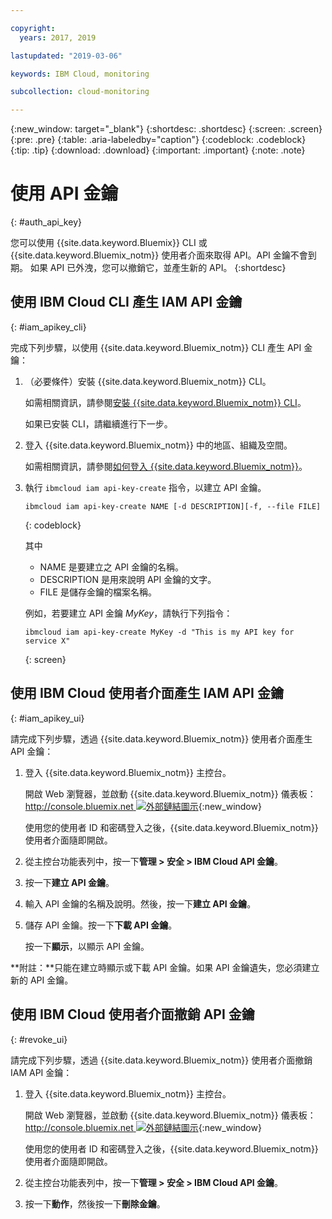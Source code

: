 ```yaml
---

copyright:
  years: 2017, 2019

lastupdated: "2019-03-06"

keywords: IBM Cloud, monitoring

subcollection: cloud-monitoring

---
```


{:new_window: target="_blank"}
{:shortdesc: .shortdesc}
{:screen: .screen}
{:pre: .pre}
{:table: .aria-labeledby="caption"}
{:codeblock: .codeblock}
{:tip: .tip}
{:download: .download}
{:important: .important}
{:note: .note}


# 使用 API 金鑰
{: #auth_api_key}

您可以使用 {{site.data.keyword.Bluemix}} CLI 或 {{site.data.keyword.Bluemix_notm}} 使用者介面來取得 API。API 金鑰不會到期。
如果 API 已外洩，您可以撤銷它，並產生新的 API。
{:shortdesc}

## 使用 IBM Cloud CLI 產生 IAM API 金鑰
{: #iam_apikey_cli}

完成下列步驟，以使用 {{site.data.keyword.Bluemix_notm}} CLI 產生 API 金鑰：

1. （必要條件）安裝 {{site.data.keyword.Bluemix_notm}} CLI。

   如需相關資訊，請參閱[安裝 {{site.data.keyword.Bluemix_notm}} CLI](/docs/services/cloud-monitoring/qa?topic=cloud-monitoring-cli_qa#cli_qa)。
   
   如果已安裝 CLI，請繼續進行下一步。
	
2. 登入 {{site.data.keyword.Bluemix_notm}} 中的地區、組織及空間。 

    如需相關資訊，請參閱[如何登入 {{site.data.keyword.Bluemix_notm}}](/docs/services/cloud-monitoring/qa?topic=cloud-monitoring-cli_qa#login)。
 
3. 執行 `ibmcloud iam api-key-create` 指令，以建立 API 金鑰。

    ```
    ibmcloud iam api-key-create NAME [-d DESCRIPTION][-f, --file FILE]
	```
	{: codeblock} 
	
	其中
	
	* NAME 是要建立之 API 金鑰的名稱。
	* DESCRIPTION 是用來說明 API 金鑰的文字。
	* FILE 是儲存金鑰的檔案名稱。
	
    例如，若要建立 API 金鑰 *MyKey*，請執行下列指令：
	
	```
	ibmcloud iam api-key-create MyKey -d "This is my API key for service X" 
	```
	{: screen}
	
	
	
	
## 使用 IBM Cloud 使用者介面產生 IAM API 金鑰
{: #iam_apikey_ui}

請完成下列步驟，透過 {{site.data.keyword.Bluemix_notm}} 使用者介面產生 API 金鑰：

1. 登入 {{site.data.keyword.Bluemix_notm}} 主控台。

    開啟 Web 瀏覽器，並啟動 {{site.data.keyword.Bluemix_notm}} 儀表板：[http://console.bluemix.net ![外部鏈結圖示](../../../icons/launch-glyph.svg "外部鏈結圖示")](http://bluemix.net){:new_window}
	
	使用您的使用者 ID 和密碼登入之後，{{site.data.keyword.Bluemix_notm}} 使用者介面隨即開啟。

2. 從主控台功能表列中，按一下**管理 > 安全 > IBM Cloud API 金鑰**。

3. 按一下**建立 API 金鑰**。

4. 輸入 API 金鑰的名稱及說明。然後，按一下**建立 API 金鑰**。

5. 儲存 API 金鑰。按一下**下載 API 金鑰**。

    按一下**顯示**，以顯示 API 金鑰。  

**附註：**只能在建立時顯示或下載 API 金鑰。如果 API 金鑰遺失，您必須建立新的 API 金鑰。  


	
## 使用 IBM Cloud 使用者介面撤銷 API 金鑰
{: #revoke_ui}
	
請完成下列步驟，透過 {{site.data.keyword.Bluemix_notm}} 使用者介面撤銷 IAM API 金鑰：

1. 登入 {{site.data.keyword.Bluemix_notm}} 主控台。

    開啟 Web 瀏覽器，並啟動 {{site.data.keyword.Bluemix_notm}} 儀表板：[http://console.bluemix.net ![外部鏈結圖示](../../../icons/launch-glyph.svg "外部鏈結圖示")](http://bluemix.net){:new_window}
	
	使用您的使用者 ID 和密碼登入之後，{{site.data.keyword.Bluemix_notm}} 使用者介面隨即開啟。

2. 從主控台功能表列中，按一下**管理 > 安全 > IBM Cloud API 金鑰**。

3. 按一下**動作**，然後按一下**刪除金鑰**。





	

	
	
	
	
	
	
